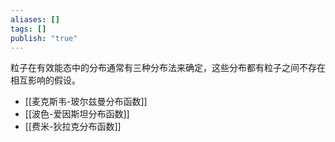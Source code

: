 ```yaml
---
aliases: []
tags: []
publish: "true"
---
```


粒子在有效能态中的分布通常有三种分布法来确定，这些分布都有粒子之间不存在相互影响的假设。

- [[麦克斯韦-玻尔兹曼分布函数]]
- [[波色-爱因斯坦分布函数]]
- [[费米-狄拉克分布函数]]
